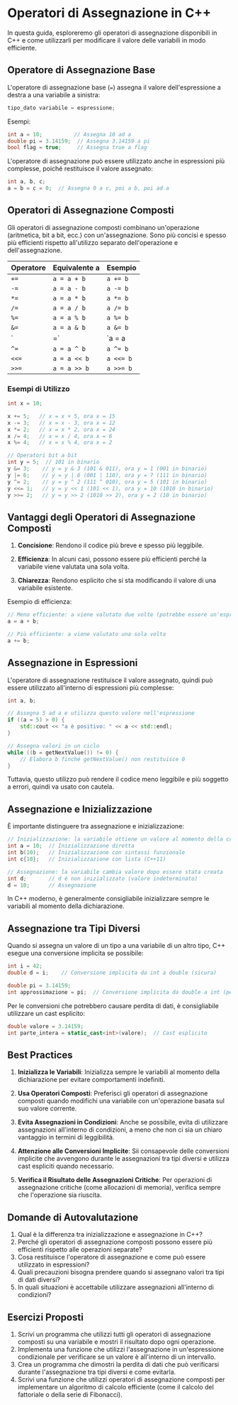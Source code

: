 # Operatori di Assegnazione in C++

In questa guida, esploreremo gli operatori di assegnazione disponibili in C++ e come utilizzarli per modificare il valore delle variabili in modo efficiente.

## Operatore di Assegnazione Base

L'operatore di assegnazione base (`=`) assegna il valore dell'espressione a destra a una variabile a sinistra:

```cpp
tipo_dato variabile = espressione;
```

Esempi:

```cpp
int a = 10;          // Assegna 10 ad a
double pi = 3.14159;  // Assegna 3.14159 a pi
bool flag = true;     // Assegna true a flag
```

L'operatore di assegnazione può essere utilizzato anche in espressioni più complesse, poiché restituisce il valore assegnato:

```cpp
int a, b, c;
a = b = c = 0;  // Assegna 0 a c, poi a b, poi ad a
```

## Operatori di Assegnazione Composti

Gli operatori di assegnazione composti combinano un'operazione (aritmetica, bit a bit, ecc.) con un'assegnazione. Sono più concisi e spesso più efficienti rispetto all'utilizzo separato dell'operazione e dell'assegnazione.

| Operatore | Equivalente a | Esempio |
|-----------|---------------|--------|
| `+=` | `a = a + b` | `a += b` |
| `-=` | `a = a - b` | `a -= b` |
| `*=` | `a = a * b` | `a *= b` |
| `/=` | `a = a / b` | `a /= b` |
| `%=` | `a = a % b` | `a %= b` |
| `&=` | `a = a & b` | `a &= b` |
| `|=` | `a = a | b` | `a |= b` |
| `^=` | `a = a ^ b` | `a ^= b` |
| `<<=` | `a = a << b` | `a <<= b` |
| `>>=` | `a = a >> b` | `a >>= b` |

### Esempi di Utilizzo

```cpp
int x = 10;

x += 5;   // x = x + 5, ora x = 15
x -= 3;   // x = x - 3, ora x = 12
x *= 2;   // x = x * 2, ora x = 24
x /= 4;   // x = x / 4, ora x = 6
x %= 4;   // x = x % 4, ora x = 2

// Operatori bit a bit
int y = 5;  // 101 in binario
y &= 3;    // y = y & 3 (101 & 011), ora y = 1 (001 in binario)
y |= 6;    // y = y | 6 (001 | 110), ora y = 7 (111 in binario)
y ^= 2;    // y = y ^ 2 (111 ^ 010), ora y = 5 (101 in binario)
y <<= 1;   // y = y << 1 (101 << 1), ora y = 10 (1010 in binario)
y >>= 2;   // y = y >> 2 (1010 >> 2), ora y = 2 (10 in binario)
```

## Vantaggi degli Operatori di Assegnazione Composti

1. **Concisione**: Rendono il codice più breve e spesso più leggibile.

2. **Efficienza**: In alcuni casi, possono essere più efficienti perché la variabile viene valutata una sola volta.

3. **Chiarezza**: Rendono esplicito che si sta modificando il valore di una variabile esistente.

Esempio di efficienza:

```cpp
// Meno efficiente: a viene valutato due volte (potrebbe essere un'espressione complessa)
a = a + b;

// Più efficiente: a viene valutato una sola volta
a += b;
```

## Assegnazione in Espressioni

L'operatore di assegnazione restituisce il valore assegnato, quindi può essere utilizzato all'interno di espressioni più complesse:

```cpp
int a, b;

// Assegna 5 ad a e utilizza questo valore nell'espressione
if ((a = 5) > 0) {
    std::cout << "a è positivo: " << a << std::endl;
}

// Assegna valori in un ciclo
while ((b = getNextValue()) != 0) {
    // Elabora b finché getNextValue() non restituisce 0
}
```

Tuttavia, questo utilizzo può rendere il codice meno leggibile e più soggetto a errori, quindi va usato con cautela.

## Assegnazione e Inizializzazione

È importante distinguere tra assegnazione e inizializzazione:

```cpp
// Inizializzazione: la variabile ottiene un valore al momento della creazione
int a = 10;  // Inizializzazione diretta
int b(10);   // Inizializzazione con sintassi funzionale
int c{10};   // Inizializzazione con lista (C++11)

// Assegnazione: la variabile cambia valore dopo essere stata creata
int d;       // d è non inizializzato (valore indeterminato)
d = 10;      // Assegnazione
```

In C++ moderno, è generalmente consigliabile inizializzare sempre le variabili al momento della dichiarazione.

## Assegnazione tra Tipi Diversi

Quando si assegna un valore di un tipo a una variabile di un altro tipo, C++ esegue una conversione implicita se possibile:

```cpp
int i = 42;
double d = i;    // Conversione implicita da int a double (sicura)

double pi = 3.14159;
int approssimazione = pi;  // Conversione implicita da double a int (perdita di dati)
```

Per le conversioni che potrebbero causare perdita di dati, è consigliabile utilizzare un cast esplicito:

```cpp
double valore = 3.14159;
int parte_intera = static_cast<int>(valore);  // Cast esplicito
```

## Best Practices

1. **Inizializza le Variabili**: Inizializza sempre le variabili al momento della dichiarazione per evitare comportamenti indefiniti.

2. **Usa Operatori Composti**: Preferisci gli operatori di assegnazione composti quando modifichi una variabile con un'operazione basata sul suo valore corrente.

3. **Evita Assegnazioni in Condizioni**: Anche se possibile, evita di utilizzare assegnazioni all'interno di condizioni, a meno che non ci sia un chiaro vantaggio in termini di leggibilità.

4. **Attenzione alle Conversioni Implicite**: Sii consapevole delle conversioni implicite che avvengono durante le assegnazioni tra tipi diversi e utilizza cast espliciti quando necessario.

5. **Verifica il Risultato delle Assegnazioni Critiche**: Per operazioni di assegnazione critiche (come allocazioni di memoria), verifica sempre che l'operazione sia riuscita.

## Domande di Autovalutazione

1. Qual è la differenza tra inizializzazione e assegnazione in C++?
2. Perché gli operatori di assegnazione composti possono essere più efficienti rispetto alle operazioni separate?
3. Cosa restituisce l'operatore di assegnazione e come può essere utilizzato in espressioni?
4. Quali precauzioni bisogna prendere quando si assegnano valori tra tipi di dati diversi?
5. In quali situazioni è accettabile utilizzare assegnazioni all'interno di condizioni?

## Esercizi Proposti

1. Scrivi un programma che utilizzi tutti gli operatori di assegnazione composti su una variabile e mostri il risultato dopo ogni operazione.
2. Implementa una funzione che utilizzi l'assegnazione in un'espressione condizionale per verificare se un valore è all'interno di un intervallo.
3. Crea un programma che dimostri la perdita di dati che può verificarsi durante l'assegnazione tra tipi diversi e come evitarla.
4. Scrivi una funzione che utilizzi operatori di assegnazione composti per implementare un algoritmo di calcolo efficiente (come il calcolo del fattoriale o della serie di Fibonacci).